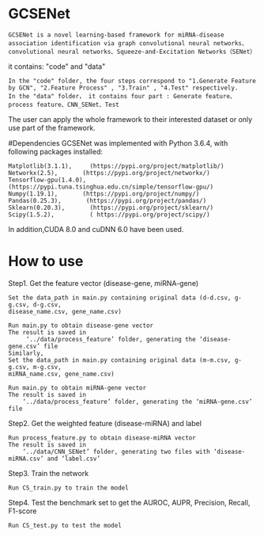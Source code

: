 ﻿# GCSENet

    GCSENet is a novel learning-based framework for miRNA-disease association identification via graph convolutional neural networks、convolutional neural networks、Squeeze-and-Excitation Networks（SENet）

it contains: "code" and "data"

    In the "code" folder, the four steps correspond to "1.Generate Feature by GCN", "2.Feature Process" , "3.Train" , "4.Test" respectively.
    In the "data" folder， it contains four part : Generate feature、process feature、CNN_SENet、Test

The user can apply the whole framework to their interested dataset or only use part of the framework.

#Dependencies
GCSENet was implemented with Python 3.6.4, with following packages installed:

    Matplotlib(3.1.1),     (https://pypi.org/project/matplotlib/)
    Networkx(2.5),       (https://pypi.org/project/networkx/)
    Tensorflow-gpu(1.4.0), (https://pypi.tuna.tsinghua.edu.cn/simple/tensorflow-gpu/)
    Numpy(1.19.1),       (https://pypi.org/project/numpy/)
    Pandas(0.25.3),       (https://pypi.org/project/pandas/)
    Sklearn(0.20.3),       (https://pypi.org/project/sklearn/)
    Scipy(1.5.2),          ( https://pypi.org/project/scipy/)

In addition,CUDA 8.0 and cuDNN 6.0 have been used.

# How to use

Step1. Get the feature vector (disease-gene, miRNA-gene)

    Set the data_path in main.py containing original data (d-d.csv, g-g.csv, d-g.csv,
    disease_name.csv, gene_name.csv)
    
    Run main.py to obtain disease-gene vector
    The result is saved in 
         ‘../data/process_feature’ folder, generating the ‘disease-gene.csv’ file 
    Similarly,
    Set the data_path in main.py containing original data (m-m.csv, g-g.csv, m-g.csv,
    miRNA_name.csv, gene_name.csv)
    
    Run main.py to obtain miRNA-gene vector
    The result is saved in
        ‘../data/process_feature’ folder, generating the ‘miRNA-gene.csv’ file 
        
        
Step2. Get the weighted feature (disease-miRNA) and label


    Run process_feature.py to obtain disease-miRNA vector
    The result is saved in
 	    ‘../data/CNN_SENet’ folder, generating two files with ‘disease-miRNA.csv’ and ‘label.csv’ 
        
        
Step3. Train the network

    Run CS_train.py to train the model
    
    
Step4. Test the benchmark set to get the AUROC, AUPR, Precision, Recall, F1-score

    Run CS_test.py to test the model


